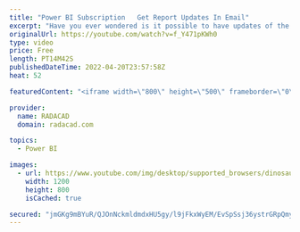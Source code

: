 ```yaml
---
title: "Power BI Subscription   Get Report Updates In Email"
excerpt: "Have you ever wondered is it possible to have updates of the Power BI report to be emailed to you (or some other colleagues) on a daily basis? Power BI, fortunately, has this feature, it is called Subscription. Subscriptions are helpful ways to send an up-to-date version of the report and dashboard to"
originalUrl: https://youtube.com/watch?v=f_Y471pKWh0
type: video
price: Free
length: PT14M42S
publishedDateTime: 2022-04-20T23:57:58Z
heat: 52

featuredContent: "<iframe width=\"800\" height=\"500\" frameborder=\"0\" src=\"https://www.youtube.com/embed/f_Y471pKWh0\" allow=\"accelerometer; autoplay; encrypted-media; gyroscope; picture-in-picture\" allowfullscreen></iframe>"

provider:
  name: RADACAD
  domain: radacad.com

topics:
  - Power BI

images:
  - url: https://www.youtube.com/img/desktop/supported_browsers/dinosaur.png
    width: 1200
    height: 800
    isCached: true

secured: "jmGKg9mBYuR/QJOnNckmldmdxHU5gy/l9jFkxWyEM/EvSpSsj36ystrGRpQmyIKzXgShBaBL1tY5YfsJBhUAyECqqtdn/Xp+bYYqgf5yOAx/QjzzTdXwL/9HusN8T0l3cTmEyVkG+1fPYnfr3ZB0EbRCiVRR3yx2wcBFAOqHNn+xkJV88KhQjtXbOJeWtHP/iGcm0AekncEVoEvulKDq3SN+Yl8kagkzm7JYwQBXe2cn9d3yt/9LBCADocHyTFZrDjei3Ieg8RrIU/YaT7zbD+CZTb1xAH5Wxl/UAMy/S/dz6vyGEqEbjQhztr+8TbR3SDi3a1tDSbPVx7/DTj0T5zuI/HL97zQW53Tqz/QrEe9lj9NSpwt6o/6Yay1r3/Mh8zspEHsmh5ZdCz8W6pXjTq0TAWY9NAbh/KkIwayMbDc=;M8tq6YbhU4qNpVCqItT7Rw=="
---
```


